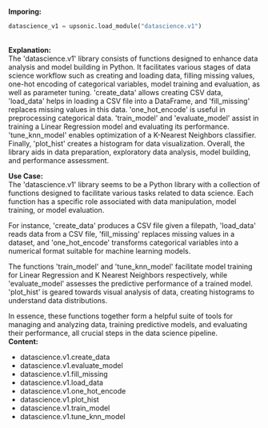 <b class="custom_code_highlight_green">Imporing:</b><br>
```python
datascience_v1 = upsonic.load_module("datascience.v1")
```
<br><b class="custom_code_highlight_green">Explanation:</b><br>The 'datascience.v1' library consists of functions designed to enhance data analysis and model building in Python. It facilitates various stages of data science workflow such as creating and loading data, filling missing values, one-hot encoding of categorical variables, model training and evaluation, as well as parameter tuning. 'create_data' allows creating CSV data, 'load_data' helps in loading a CSV file into a DataFrame, and 'fill_missing' replaces missing values in this data. 'one_hot_encode' is useful in preprocessing categorical data. 'train_model' and 'evaluate_model' assist in training a Linear Regression model and evaluating its performance. 'tune_knn_model' enables optimization of a K-Nearest Neighbors classifier. Finally, 'plot_hist' creates a histogram for data visualization. Overall, the library aids in data preparation, exploratory data analysis, model building, and performance assessment.

<b class="custom_code_highlight_green">Use Case:</b><br>The 'datascience.v1' library seems to be a Python library with a collection of functions designed to facilitate various tasks related to data science. Each function has a specific role associated with data manipulation, model training, or model evaluation. 

For instance, 'create_data' produces a CSV file given a filepath, 'load_data' reads data from a CSV file, 'fill_missing' replaces missing values in a dataset, and 'one_hot_encode' transforms categorical variables into a numerical format suitable for machine learning models. 

The functions 'train_model' and 'tune_knn_model' facilitate model training for Linear Regression and K Nearest Neighbors respectively, while 'evaluate_model' assesses the predictive performance of a trained model. 'plot_hist' is geared towards visual analysis of data, creating histograms to understand data distributions. 

In essence, these functions together form a helpful suite of tools for managing and analyzing data, training predictive models, and evaluating their performance, all crucial steps in the data science pipeline.
<br><b class="custom_code_highlight_green">Content:</b><br>
  - datascience.v1.create_data
  - datascience.v1.evaluate_model
  - datascience.v1.fill_missing
  - datascience.v1.load_data
  - datascience.v1.one_hot_encode
  - datascience.v1.plot_hist
  - datascience.v1.train_model
  - datascience.v1.tune_knn_model
